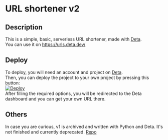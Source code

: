 # URL shortener v2
## Description
This is a simple, basic, serverless URL shortener, made with [Deta](https://www.deta.sh/). </br>
You can use it on https://urls.deta.dev/ </br>

## Deploy
To deploy, you will need an account and project on [Deta](https://www.deta.sh/). </br>
Then, you can deploy the project to your own project by pressing this button: </br>
[![Deploy](https://button.deta.dev/1/svg)](https://go.deta.dev/deploy?repo=your-repo-url) </br>
After filling the required options, you will be redirected to the Deta dashboard and you can get your own URL there. </br>

## Others
In case you are curious, v1 is archived and written with Python and Deta.
It's not finished and currently deprecated.
[Repo](https://github.com/pickaxe828/url_shortener)